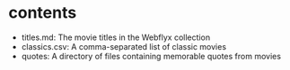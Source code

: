 # contents

* titles.md: The movie titles in the Webflyx collection
* classics.csv: A comma-separated list of classic movies
* quotes: A directory of files containing memorable quotes from movies
